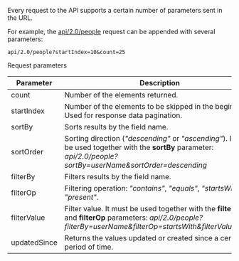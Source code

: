 Every request to the API supports a certain number of parameters sent in the URL.

For example, the [api/2.0/people](/portals/method/people/get/api/2.0/people) request can be appended with several parameters:

```
api/2.0/people?startIndex=10&count=25
```

Request parameters

| Parameter    | Description                                                                                                                                                         |
| ------------ | ------------------------------------------------------------------------------------------------------------------------------------------------------------------- |
| count        | Number of the elements returned.                                                                                                                                    |
| startIndex   | Number of the elements to be skipped in the beginning. Used for response data pagination.                                                                           |
| sortBy       | Sorts results by the field name.                                                                                                                                    |
| sortOrder    | Sorting direction (*"descending"* or *"ascending"*). It must be used together with the **sortBy** parameter: *api/2.0/people?sortBy=userName\&sortOrder=descending* |
| filterBy     | Filters results by the field name.                                                                                                                                  |
| filterOp     | Filtering operation: *"contains"*, *"equals"*, *"startsWith"*, *"present"*.                                                                                         |
| filterValue  | Filter value. It must be used together with the **filterBy** and **filterOp** parameters: *api/2.0/people?filterBy=userName\&filterOp=startsWith\&filterValue=Alex* |
| updatedSince | Returns the values updated or created since a certain period of time.                                                                                               |
